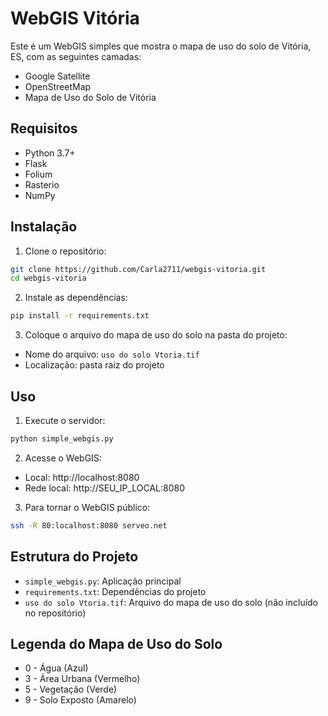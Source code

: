 # WebGIS Vitória

Este é um WebGIS simples que mostra o mapa de uso do solo de Vitória, ES, com as seguintes camadas:
- Google Satellite
- OpenStreetMap
- Mapa de Uso do Solo de Vitória

## Requisitos

- Python 3.7+
- Flask
- Folium
- Rasterio
- NumPy

## Instalação

1. Clone o repositório:
```bash
git clone https://github.com/Carla2711/webgis-vitoria.git
cd webgis-vitoria
```

2. Instale as dependências:
```bash
pip install -r requirements.txt
```

3. Coloque o arquivo do mapa de uso do solo na pasta do projeto:
- Nome do arquivo: `uso do solo Vtoria.tif`
- Localização: pasta raiz do projeto

## Uso

1. Execute o servidor:
```bash
python simple_webgis.py
```

2. Acesse o WebGIS:
- Local: http://localhost:8080
- Rede local: http://SEU_IP_LOCAL:8080

3. Para tornar o WebGIS público:
```bash
ssh -R 80:localhost:8080 serveo.net
```

## Estrutura do Projeto

- `simple_webgis.py`: Aplicação principal
- `requirements.txt`: Dependências do projeto
- `uso do solo Vtoria.tif`: Arquivo do mapa de uso do solo (não incluído no repositório)

## Legenda do Mapa de Uso do Solo

- 0 - Água (Azul)
- 3 - Área Urbana (Vermelho)
- 5 - Vegetação (Verde)
- 9 - Solo Exposto (Amarelo) 